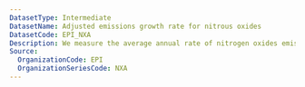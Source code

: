 ```yaml
---
DatasetType: Intermediate
DatasetName: Adjusted emissions growth rate for nitrous oxides
DatasetCode: EPI_NXA
Description: We measure the average annual rate of nitrogen oxides emissions over the years 2013 to 2022 and adjust for economic trends to isolate change due to policy effort rather than economic fluctuation. A score of 100 indicates a country is cutting emissions by ≥3.94% per year
Source:
  OrganizationCode: EPI
  OrganizationSeriesCode: NXA
---
```

